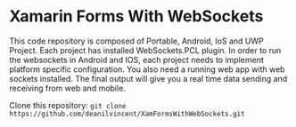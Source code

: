# Xamarin Forms With WebSockets

This code repository is composed of Portable, Android, IoS and UWP Project. Each project has installed WebSockets.PCL plugin. In order to run the websockets in Android and IOS, each project needs to implement platform specific configuration. You also need a running web app with web sockets installed. The final output will give you a real time data sending and receiving from web and mobile.

Clone this repository: 
`
git clone https://github.com/deanilvincent/XamFormsWithWebSockets.git
`
